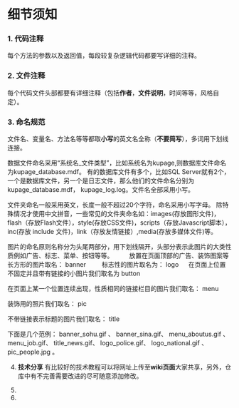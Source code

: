 细节须知
===

### 1. **代码注释** 
每个方法的参数以及返回值，每段较复杂逻辑代码都要写详细的注释。

### 2. **文件注释** 
每个代码文件头部都要有详细注释（包括**作者**，**文件说明**，时间等等，风格自定）。

### 3. **命名规范** 
文件名、变量名、方法名等等都取**小写**的英文名全称（**不要简写**），多词用下划线连接。

数据文件命名采用“系统名_文件类型”，比如系统名为kupage,则数据库文件命名为kupage_database.mdf。
有的数据库文件有多个，比如SQL Server就有2个，一个是数据库文件，另一个是日志文件，那么他们的文件命名分别为
kupage_database.mdf， kupage_log.log。文件名全部采用小写。

文件夹命名一般采用英文，长度一般不超过20个字符，命名采用小写字母。
除特殊情况才使用中文拼音，一些常见的文件夹命名如：images(存放图形文件)，
flash（存放Flash文件），style(存放CSS文件)，scripts（存放Javascript脚本），
inc(存放 include 文件)，link（存放友情链接）,media(存放多媒体文件)等。

图片的命名原则名称分为头尾两部分，用下划线隔开，头部分表示此图片的大类性质例如广告、标志、菜单、按钮等等。 
　　
放置在页面顶部的广告、装饰图案等长方形的图片取名： banner 
　　
标志性的图片取名为： logo
　
在页面上位置不固定并且带有链接的小图片我们取名为 button 

在页面上某一个位置连续出现，性质相同的链接栏目的图片我们取名： menu 

装饰用的照片我们取名： pic 

不带链接表示标题的图片我们取名： title 

下面是几个范例： banner_sohu.gif 、 banner_sina.gif、 menu_aboutus.gif 、 menu_job.gif、 title_news.gif、 logo_police.gif、 logo_national.gif 、 pic_people.jpg 。




4. **技术分享** 有比较好的技术教程可以将网址上传至**wiki页面**大家共享，另外，仓库中有不完善需要改进的尽可随意添加修改。

5. 

6.
